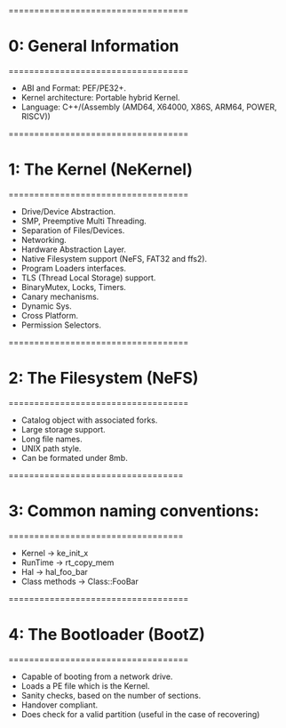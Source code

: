 ===================================

# 0: General Information

===================================

- ABI and Format: PEF/PE32+.
- Kernel architecture: Portable hybrid Kernel.
- Language: C++/(Assembly (AMD64, X64000, X86S, ARM64, POWER, RISCV))

===================================

# 1: The Kernel (NeKernel)

===================================

- Drive/Device Abstraction.
- SMP, Preemptive Multi Threading.
- Separation of Files/Devices.
- Networking.
- Hardware Abstraction Layer.
- Native Filesystem support (NeFS, FAT32 and ffs2).
- Program Loaders interfaces.
- TLS (Thread Local Storage) support.
- BinaryMutex, Locks, Timers.
- Canary mechanisms.
- Dynamic Sys.
- Cross Platform.
- Permission Selectors.

===================================

# 2: The Filesystem (NeFS)

===================================

- Catalog object with associated forks.
- Large storage support.
- Long file names.
- UNIX path style.
- Can be formated under 8mb.

==================================

# 3: Common naming conventions:

==================================

- Kernel -> ke_init_x
- RunTime -> rt_copy_mem
- Hal -> hal_foo_bar
- Class methods -> Class::FooBar

===================================

# 4: The Bootloader (BootZ)

===================================

- Capable of booting from a network drive.
- Loads a PE file which is the Kernel.
- Sanity checks, based on the number of sections.
- Handover compliant.
- Does check for a valid partition (useful in the case of recovering)
